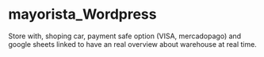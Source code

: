 # mayorista_Wordpress
Store with, shoping car, payment safe option (VISA, mercadopago) and google sheets linked to have an real overview about warehouse at real time.
